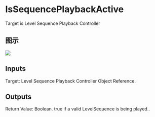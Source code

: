 # IsSequencePlaybackActive

Target is Level Sequence Playback Controller

## 图示

![]($-20221218-21264772.png)

## Inputs

Target: Level Sequence Playback Controller Object Reference.  

## Outputs

Return Value: Boolean. true if a valid LevelSequence is being played..

